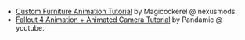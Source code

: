 
- [Custom Furniture Animation Tutorial](https://www.nexusmods.com/fallout4/mods/41209) by Magicockerel @ nexusmods.
- [Fallout 4 Animation + Animated Camera Tutorial](https://www.youtube.com/watch?v=I7yya4Q_MSM) by Pandamic @ youtube.
